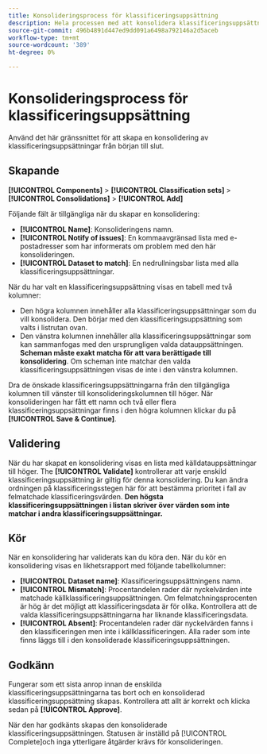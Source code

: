 ```yaml
---
title: Konsolideringsprocess för klassificeringsuppsättning
description: Hela processen med att konsolidera klassificeringsuppsättningar.
source-git-commit: 496b4891d447ed9dd091a6498a792146a2d5aceb
workflow-type: tm+mt
source-wordcount: '389'
ht-degree: 0%

---
```


# Konsolideringsprocess för klassificeringsuppsättning

Använd det här gränssnittet för att skapa en konsolidering av klassificeringsuppsättningar från början till slut.

## Skapande

**[!UICONTROL Components]** > **[!UICONTROL Classification sets]** > **[!UICONTROL Consolidations]** > **[!UICONTROL Add]**

Följande fält är tillgängliga när du skapar en konsolidering:

* **[!UICONTROL Name]**: Konsolideringens namn.
* **[!UICONTROL Notify of issues]**: En kommaavgränsad lista med e-postadresser som har informerats om problem med den här konsolideringen.
* **[!UICONTROL Dataset to match]**: En nedrullningsbar lista med alla klassificeringsuppsättningar.

När du har valt en klassificeringsuppsättning visas en tabell med två kolumner:

* Den högra kolumnen innehåller alla klassificeringsuppsättningar som du vill konsolidera. Den börjar med den klassificeringsuppsättning som valts i listrutan ovan.
* Den vänstra kolumnen innehåller alla klassificeringsuppsättningar som kan sammanfogas med den ursprungligen valda datauppsättningen. **Scheman måste exakt matcha för att vara berättigade till konsolidering**. Om scheman inte matchar den valda klassificeringsuppsättningen visas de inte i den vänstra kolumnen.

Dra de önskade klassificeringsuppsättningarna från den tillgängliga kolumnen till vänster till konsolideringskolumnen till höger. När konsolideringen har fått ett namn och två eller flera klassificeringsuppsättningar finns i den högra kolumnen klickar du på **[!UICONTROL Save & Continue]**.

## Validering

När du har skapat en konsolidering visas en lista med källdatauppsättningar till höger. The **[!UICONTROL Validate]** kontrollerar att varje enskild klassificeringsuppsättning är giltig för denna konsolidering. Du kan ändra ordningen på klassificeringsstegen här för att bestämma prioritet i fall av felmatchade klassificeringsvärden. **Den högsta klassificeringsuppsättningen i listan skriver över värden som inte matchar i andra klassificeringsuppsättningar.**

## Kör

När en konsolidering har validerats kan du köra den. När du kör en konsolidering visas en likhetsrapport med följande tabellkolumner:

* **[!UICONTROL Dataset name]**: Klassificeringsuppsättningens namn.
* **[!UICONTROL Mismatch]**: Procentandelen rader där nyckelvärden inte matchade källklassificeringsuppsättningen. Om felmatchningsprocenten är hög är det möjligt att klassificeringsdata är för olika. Kontrollera att de valda klassificeringsuppsättningarna har liknande klassificeringsdata.
* **[!UICONTROL Absent]**: Procentandelen rader där nyckelvärden fanns i den klassificeringen men inte i källklassificeringen. Alla rader som inte finns läggs till i den konsoliderade klassificeringsuppsättningen.

## Godkänn

Fungerar som ett sista anrop innan de enskilda klassificeringsuppsättningarna tas bort och en konsoliderad klassificeringsuppsättning skapas. Kontrollera att allt är korrekt och klicka sedan på **[!UICONTROL Approve]**.

När den har godkänts skapas den konsoliderade klassificeringsuppsättningen. Statusen är inställd på [!UICONTROL Complete]och inga ytterligare åtgärder krävs för konsolideringen.
